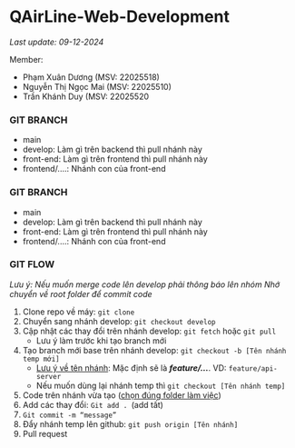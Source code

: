 # QAirLine-Web-Development
_Last update: 09-12-2024_

Member:
- Phạm Xuân Dương (MSV: 22025518)
- Nguyễn Thị Ngọc Mai (MSV: 22025510)
- Trần Khánh Duy (MSV: 22025520

### GIT BRANCH
- main
- develop: Làm gì trên backend thì pull nhánh này
- front-end: Làm gì trên frontend thì pull nhánh này
- frontend/....: Nhánh con của front-end

### GIT BRANCH
- main
- develop: Làm gì trên backend thì pull nhánh này
- front-end: Làm gì trên frontend thì pull nhánh này
- frontend/....: Nhánh con của front-end

### GIT FLOW
*Lưu ý: Nếu muốn merge code lên develop phải thông báo lên nhóm*
*Nhớ chuyển về root folder để commit code*
1. Clone repo về máy: `git clone`
2. Chuyển sang nhánh develop: `git checkout develop`
3. Cập nhật các thay đổi trên nhánh develop: `git fetch` hoặc `git pull`
   - Lưu ý làm trước khi tạo branch mới
4. Tạo branch mới base trên nhánh develop: `git checkout -b [Tên nhánh temp mới]`
   - [Lưu ý về tên nhánh](#git-branch): Mặc định sẽ là _**feature/…**_. VD: `feature/api-server`
   - Nếu muốn dùng lại nhánh temp thì `git checkout [Tên nhánh temp]`
5. Code trên nhánh vừa tạo ([chọn đúng folder làm việc](#do-not-code-in-the-root-folder-))
6. Add các thay đổi: `Git add . `(add tất)
7. `Git commit -m “message”`
8. Đẩy nhánh temp lên github: `git push origin [Tên nhánh]`
9. Pull request
